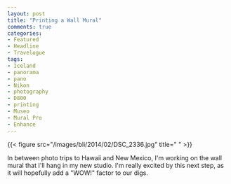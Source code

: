 ```yaml
---
layout: post
title: "Printing a Wall Mural"
comments: true
categories:
- Featured
- Headline
- Travelogue
tags:
- Iceland
- panorama
- pano
- Nikon
- photography
- D800
- printing
- Museo
- Mural Pro
- Enhance
---
```


{{< figure src="/images/bli/2014/02/DSC_2336.jpg" title=" " >}}

In between photo trips to Hawaii and New Mexico, I'm working on the wall mural that I'll hang in my new studio. I'm really excited by this next step, as it will hopefully add a "WOW!" factor to our digs. 

<!--more-->


